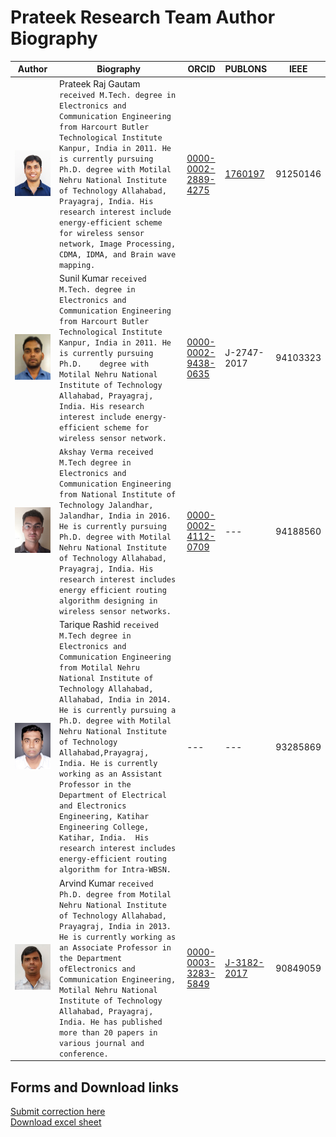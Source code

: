 # Prateek Research Team Author Biography
Author|Biography|ORCID|PUBLONS|IEEE
---|---|---|---|---
![Prateek_Raj_Gautam](./Prateek_Raj_Gautam.jpg)|Prateek Raj Gautam `received M.Tech. degree in Electronics and Communication Engineering from Harcourt Butler Technological Institute Kanpur, India in 2011. He is currently pursuing Ph.D. degree with Motilal Nehru National Institute of Technology Allahabad, Prayagraj, India. His research interest include energy-efficient scheme for wireless sensor network, Image Processing, CDMA, IDMA, and Brain wave mapping.`|[0000-0002-2889-4275](http://orcid.org/0000-0002-2889-4275)|[1760197](https://publons.com/researcher/1760197/prateek-raj-gautam/)|91250146
![Prateek_Raj_Gautam](./Sunil_Kumar.jpg)|Sunil Kumar `received M.Tech. degree in Electronics and Communication Engineering from Harcourt Butler Technological Institute Kanpur, India in 2011. He is currently pursuing Ph.D.    degree with Motilal Nehru National Institute of Technology Allahabad, Prayagraj, India. His research interest include energy-efficient scheme for wireless sensor network.` |[0000-0002-9438-0635](http://orcid.org/0000-0002-9438-0635)|J-2747-2017|94103323
![Akshay Verma](./Akshay_Verma.jpg)|`Akshay Verma received M.Tech degree in Electronics and Communication Engineering from National Institute of Technology Jalandhar, Jalandhar, India in 2016. He is currently pursuing Ph.D. degree with Motilal Nehru National Institute of Technology Allahabad, Prayagraj, India. His research interest includes energy efficient routing algorithm designing in wireless sensor networks.`|[0000-0002-4112-0709](https://orcid.org/0000-0002-4112-0709)|---|94188560
![Tariqe_Rashid](./Tarique_Rashid.jpg)|Tarique Rashid `received M.Tech degree in Electronics and Communication Engineering from Motilal Nehru National Institute of Technology Allahabad, Allahabad, India in 2014. He is currently pursuing a Ph.D. degree with Motilal Nehru National Institute of Technology Allahabad,Prayagraj, India. He is currently working as an Assistant Professor in the Department of Electrical and Electronics Engineering, Katihar Engineering College, Katihar, India.  His research interest includes energy-efficient routing algorithm for Intra-WBSN.`|---|---|93285869
![Arvind Kumar](./Arvind_Kumar.jpg)|Arvind Kumar `received Ph.D. degree from Motilal Nehru National Institute of Technology Allahabad, Prayagraj, India in 2013. He is currently working as an Associate Professor in the Department ofElectronics and Communication Engineering, Motilal Nehru National Institute of Technology Allahabad, Prayagraj,  India. He has published more than 20 papers in various journal and conference.`|[0000-0003-3283-5849](https://orcid.org/0000-0003-3283-5849)|[J-3182-2017](http://www.researcherid.com/rid/J-3182-2017)|90849059


## Forms and Download links  

[Submit correction here](https://forms.gle/v2c3aVSRJKhpHBAD9)  
[Download excel sheet](https://goo.gl/RUvKE3)
